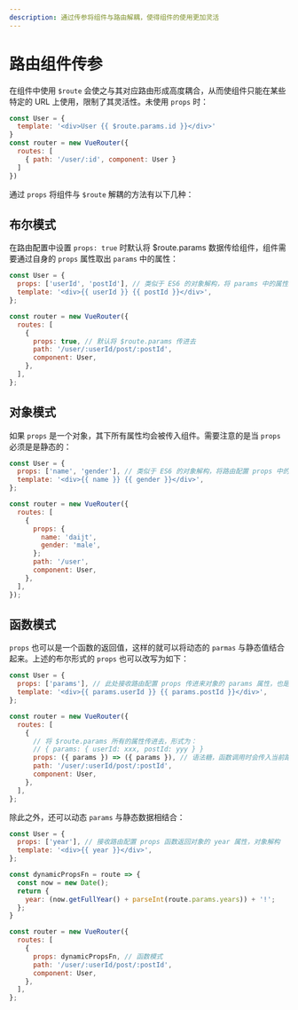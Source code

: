 ```yaml
---
description: 通过传参将组件与路由解耦，使得组件的使用更加灵活
---
```


# 路由组件传参

在组件中使用 `$route` 会使之与其对应路由形成高度耦合，从而使组件只能在某些特定的 URL 上使用，限制了其灵活性。未使用 `props` 时：

```javascript
const User = {
  template: '<div>User {{ $route.params.id }}</div>'
}
const router = new VueRouter({
  routes: [
    { path: '/user/:id', component: User }
  ]
})
```

通过 `props` 将组件与 `$route` 解耦的方法有以下几种：

## 布尔模式

在路由配置中设置 `props: true` 时默认将 $route.params 数据传给组件，组件需要通过自身的 `props` 属性取出 `params` 中的属性：

```javascript
const User = { 
  props: ['userId', 'postId'], // 类似于 ES6 的对象解构，将 params 中的属性取出来
  template: '<div>{{ userId }} {{ postId }}</div>',
};

const router = new VueRouter({
  routes: [
    { 
      props: true, // 默认将 $route.params 传进去
      path: '/user/:userId/post/:postId',
      component: User,
    },
  ],
};
```

## 对象模式

如果 `props` 是一个对象，其下所有属性均会被传入组件。需要注意的是当 `props` 必须是是静态的：

```javascript
const User = {
  props: ['name', 'gender'], // 类似于 ES6 的对象解构，将路由配置 props 中的属性取出来
  template: '<div>{{ name }} {{ gender }}</div>',
};

const router = new VueRouter({
  routes: [
    {
      props: {
        name: 'daijt',
        gender: 'male',
      };
      path: '/user',
      component: User,
    },
  ],
});
```

## 函数模式

`props` 也可以是一个函数的返回值，这样的就可以将动态的 `parmas` 与静态值结合起来。上述的布尔形式的 `props` 也可以改写为如下：

```javascript
const User = { 
  props: ['params'], // 此处接收路由配置 props 传进来对象的 params 属性，也是对象解构
  template: '<div>{{ params.userId }} {{ params.postId }}</div>',
};

const router = new VueRouter({
  routes: [
    { 
      // 将 $route.params 所有的属性传进去，形式为：
      // { params: { userId: xxx, postId: yyy } }
      props: ({ params }) => ({ params }), // 语法糖，函数调用时会传入当前路由 $route
      path: '/user/:userId/post/:postId',
      component: User,
    },
  ],
};
```

除此之外，还可以动态 `params` 与静态数据相结合：

```javascript
const User = { 
  props: ['year'], // 接收路由配置 props 函数返回对象的 year 属性，对象解构
  template: '<div>{{ year }}</div>',
};

const dynamicPropsFn = route => {
  const now = new Date();
  return {
    year: (now.getFullYear() + parseInt(route.params.years)) + '!';
  };
}

const router = new VueRouter({
  routes: [
    {
      props: dynamicPropsFn, // 函数模式
      path: '/user/:userId/post/:postId',
      component: User,
    },
  ],
};
```

